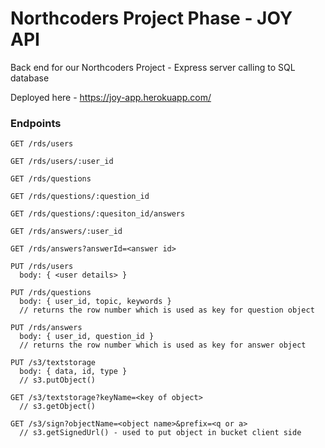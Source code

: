 # Northcoders Project Phase - JOY API

Back end for our Northcoders Project - Express server calling to SQL database

Deployed here - https://joy-app.herokuapp.com/

### Endpoints

```
GET /rds/users

GET /rds/users/:user_id

GET /rds/questions

GET /rds/questions/:question_id

GET /rds/questions/:quesiton_id/answers

GET /rds/answers/:user_id

GET /rds/answers?answerId=<answer id>

PUT /rds/users
  body: { <user details> }

PUT /rds/questions
  body: { user_id, topic, keywords }
  // returns the row number which is used as key for question object

PUT /rds/answers
  body: { user_id, question_id }
  // returns the row number which is used as key for answer object

PUT /s3/textstorage
  body: { data, id, type }
  // s3.putObject()

GET /s3/textstorage?keyName=<key of object>
  // s3.getObject()

GET /s3/sign?objectName=<object name>&prefix=<q or a>
  // s3.getSignedUrl() - used to put object in bucket client side
```